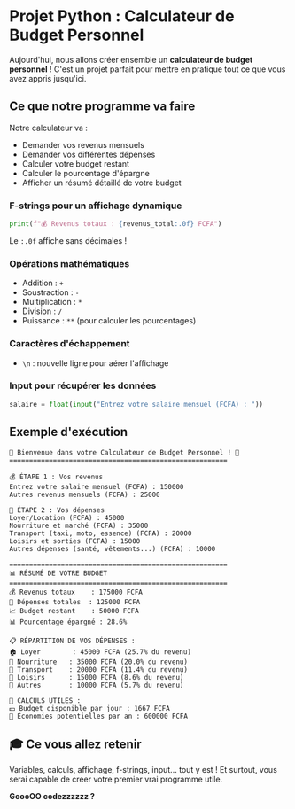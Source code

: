 # Projet Python : Calculateur de Budget Personnel

Aujourd'hui, nous allons créer ensemble un **calculateur de budget personnel** ! C'est un projet parfait pour mettre en pratique tout ce que vous avez appris jusqu'ici.

## Ce que notre programme va faire

Notre calculateur va :
- Demander vos revenus mensuels
- Demander vos différentes dépenses 
- Calculer votre budget restant
- Calculer le pourcentage d'épargne
- Afficher un résumé détaillé de votre budget

### F-strings pour un affichage dynamique
```python
print(f"💰 Revenus totaux : {revenus_total:.0f} FCFA")
```
Le `:.0f` affiche sans décimales !

### Opérations mathématiques
- Addition : `+`
- Soustraction : `-`
- Multiplication : `*`
- Division : `/`
- Puissance : `**` (pour calculer les pourcentages)

### Caractères d'échappement
- `\n` : nouvelle ligne pour aérer l'affichage

### Input pour récupérer les données
```python
salaire = float(input("Entrez votre salaire mensuel (FCFA) : "))
```

## Exemple d'exécution

```
🏦 Bienvenue dans votre Calculateur de Budget Personnel ! 🏦
=======================================================

💰 ÉTAPE 1 : Vos revenus
Entrez votre salaire mensuel (FCFA) : 150000
Autres revenus mensuels (FCFA) : 25000

💸 ÉTAPE 2 : Vos dépenses  
Loyer/Location (FCFA) : 45000
Nourriture et marché (FCFA) : 35000
Transport (taxi, moto, essence) (FCFA) : 20000
Loisirs et sorties (FCFA) : 15000
Autres dépenses (santé, vêtements...) (FCFA) : 10000

=======================================================
📊 RÉSUMÉ DE VOTRE BUDGET
=======================================================
💰 Revenus totaux    : 175000 FCFA
💸 Dépenses totales  : 125000 FCFA
📈 Budget restant    : 50000 FCFA
📊 Pourcentage épargné : 28.6%

📋 RÉPARTITION DE VOS DÉPENSES :
🏠 Loyer        : 45000 FCFA (25.7% du revenu)
🛒 Nourriture   : 35000 FCFA (20.0% du revenu)
🛵 Transport    : 20000 FCFA (11.4% du revenu)
🎉 Loisirs      : 15000 FCFA (8.6% du revenu)
💼 Autres       : 10000 FCFA (5.7% du revenu)

🔢 CALCULS UTILES :
💵 Budget disponible par jour : 1667 FCFA
💎 Économies potentielles par an : 600000 FCFA
```

## 🎓 Ce vous allez retenir

Variables, calculs, affichage, f-strings, input... tout y est ! Et surtout, vous serai capable de creer votre premier vrai programme utile.

**GoooOO codezzzzzz ?**